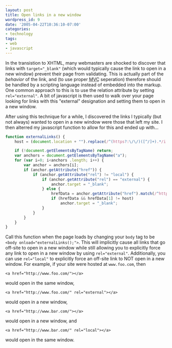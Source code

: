 ```yaml
---
layout: post
title: Open links in a new window
wordpress_id: 9
date: '2005-04-22T10:36:10-07:00'
categories:
- technology
tags:
- web
- javascript
---
```

In the transistion to XHTML, many webmasters are shocked to discover that links with `target="_blank"` (which would
typically cause the link to open in a new window) prevent their page from validating.  This is actually part of the
_behavior_ of the link, and (to use proper <acronym title="Model View Controller">MVC</acronym> seperation) therefore
should be handled by a scripting language instead of embedded into the markup.  One common approach to this is to use
the relation attribute by setting `rel="external"`.  A bit of javascript is then used to walk over your page looking for
links with this "external" designation and setting them to open in a new window.

After using this technique for a while, I discovered the links I typically (but not always) wanted to open in a new
window were those that left my site.  I then alterred my javascript function to allow for this and ended up with...

``` javascript
function externalLinks() {
    host = (document.location + "").replace(/^(https?:\/\/)([^/]+).*/i, "$2");

    if (!document.getElementsByTagName) return;
    var anchors = document.getElementsByTagName("a");
    for (var i=0; i<anchors .length; i++) {
        var anchor = anchors[i];
        if (anchor.getAttribute("href")) {
            if (anchor.getAttribute("rel") != "local") {
                if (anchor.getAttribute("rel") == "external") {
                    anchor.target = "_blank"; 
                } else {
                    hrefData = anchor.getAttribute("href").match(/^https?:\/\/([^/]+).*/i);
                    if (hrefData && hrefData[1] != host)
                        anchor.target = "_blank";
                }
            }
        }
    }
}
```

Call this function when the page loads by changing your `body` tag to be `<body onload="externalLinks();">`.  This will
implicitly cause all links that go off-site to open in a new window while still allowing you to explicitly force any
link to open in a new window by using `rel="external"`.  Additionally, you can use `rel="local"` to explicitly force an
off-site link to NOT open in a new window.  For example, if your site were hosted at `www.foo.com`, then

``` markup
<a href="http://www.foo.com/"></a>
```

would open in the same window,

``` markup
<a href="http://www.foo.com/" rel="external"></a>
```

would open in a new window,

``` markup
<a href="http://www.bar.com/"></a>
```

would open in a new window, and

``` markup
<a href="http://www.bar.com/" rel="local"></a>
```

would open in the same window.
